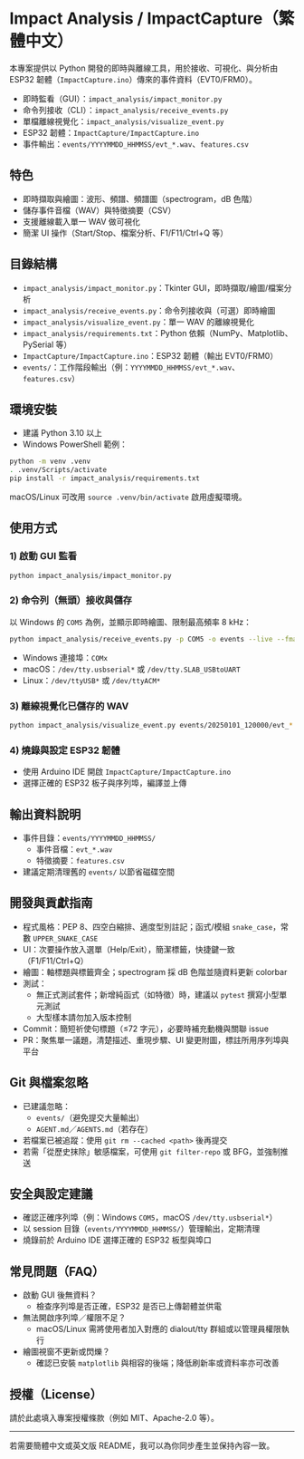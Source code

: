 # Impact Analysis / ImpactCapture（繁體中文）

本專案提供以 Python 開發的即時與離線工具，用於接收、可視化、與分析由 ESP32 韌體（`ImpactCapture.ino`）傳來的事件資料（EVT0/FRM0）。

- 即時監看（GUI）：`impact_analysis/impact_monitor.py`
- 命令列接收（CLI）：`impact_analysis/receive_events.py`
- 單檔離線視覺化：`impact_analysis/visualize_event.py`
- ESP32 韌體：`ImpactCapture/ImpactCapture.ino`
- 事件輸出：`events/YYYYMMDD_HHMMSS/evt_*.wav`、`features.csv`

## 特色
- 即時擷取與繪圖：波形、頻譜、頻譜圖（spectrogram，dB 色階）
- 儲存事件音檔（WAV）與特徵摘要（CSV）
- 支援離線載入單一 WAV 做可視化
- 簡潔 UI 操作（Start/Stop、檔案分析、F1/F11/Ctrl+Q 等）

## 目錄結構
- `impact_analysis/impact_monitor.py`：Tkinter GUI，即時擷取/繪圖/檔案分析
- `impact_analysis/receive_events.py`：命令列接收與（可選）即時繪圖
- `impact_analysis/visualize_event.py`：單一 WAV 的離線視覺化
- `impact_analysis/requirements.txt`：Python 依賴（NumPy、Matplotlib、PySerial 等）
- `ImpactCapture/ImpactCapture.ino`：ESP32 韌體（輸出 EVT0/FRM0）
- `events/`：工作階段輸出（例：`YYYYMMDD_HHMMSS/evt_*.wav`、`features.csv`）

## 環境安裝
- 建議 Python 3.10 以上
- Windows PowerShell 範例：

```bash
python -m venv .venv
. .venv/Scripts/activate
pip install -r impact_analysis/requirements.txt
```

macOS/Linux 可改用 `source .venv/bin/activate` 啟用虛擬環境。

## 使用方式
### 1) 啟動 GUI 監看
```bash
python impact_analysis/impact_monitor.py
```

### 2) 命令列（無頭）接收與儲存
以 Windows 的 `COM5` 為例，並顯示即時繪圖、限制最高頻率 8 kHz：
```bash
python impact_analysis/receive_events.py -p COM5 -o events --live --fmax 8000
```
- Windows 連接埠：`COMx`
- macOS：`/dev/tty.usbserial*` 或 `/dev/tty.SLAB_USBtoUART`
- Linux：`/dev/ttyUSB*` 或 `/dev/ttyACM*`

### 3) 離線視覺化已儲存的 WAV
```bash
python impact_analysis/visualize_event.py events/20250101_120000/evt_*.wav --fmax 8000
```

### 4) 燒錄與設定 ESP32 韌體
- 使用 Arduino IDE 開啟 `ImpactCapture/ImpactCapture.ino`
- 選擇正確的 ESP32 板子與序列埠，編譯並上傳

## 輸出資料說明
- 事件目錄：`events/YYYYMMDD_HHMMSS/`
  - 事件音檔：`evt_*.wav`
  - 特徵摘要：`features.csv`
- 建議定期清理舊的 `events/` 以節省磁碟空間

## 開發與貢獻指南
- 程式風格：PEP 8、四空白縮排、適度型別註記；函式/模組 `snake_case`，常數 `UPPER_SNAKE_CASE`
- UI：次要操作放入選單（Help/Exit），簡潔標籤，快捷鍵一致（F1/F11/Ctrl+Q）
- 繪圖：軸標題與標籤齊全；spectrogram 採 dB 色階並隨資料更新 colorbar
- 測試：
  - 無正式測試套件；新增純函式（如特徵）時，建議以 `pytest` 撰寫小型單元測試
  - 大型樣本請勿加入版本控制
- Commit：簡短祈使句標題（≤72 字元），必要時補充動機與關聯 issue
- PR：聚焦單一議題，清楚描述、重現步驟、UI 變更附圖，標註所用序列埠與平台

## Git 與檔案忽略
- 已建議忽略：
  - `events/`（避免提交大量輸出）
  - `AGENT.md`／`AGENTS.md`（若存在）
- 若檔案已被追蹤：使用 `git rm --cached <path>` 後再提交
- 若需「從歷史抹除」敏感檔案，可使用 `git filter-repo` 或 BFG，並強制推送

## 安全與設定建議
- 確認正確序列埠（例：Windows `COM5`，macOS `/dev/tty.usbserial*`）
- 以 session 目錄（`events/YYYYMMDD_HHMMSS/`）管理輸出，定期清理
- 燒錄前於 Arduino IDE 選擇正確的 ESP32 板型與埠口

## 常見問題（FAQ）
- 啟動 GUI 後無資料？
  - 檢查序列埠是否正確，ESP32 是否已上傳韌體並供電
- 無法開啟序列埠／權限不足？
  - macOS/Linux 需將使用者加入對應的 dialout/tty 群組或以管理員權限執行
- 繪圖視窗不更新或閃爍？
  - 確認已安裝 `matplotlib` 與相容的後端；降低刷新率或資料率亦可改善

## 授權（License）
請於此處填入專案授權條款（例如 MIT、Apache-2.0 等）。

---
若需要簡體中文或英文版 README，我可以為你同步產生並保持內容一致。
